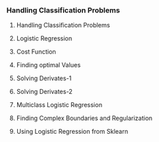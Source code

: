 
### Handling Classification Problems ###

1. Handling Classification Problems

2. Logistic Regression

3. Cost Function

4. Finding optimal Values

5. Solving Derivates-1

6. Solving Derivates-2

7. Multiclass Logistic Regression

8. Finding Complex Boundaries and Regularization

9. Using Logistic Regression from Sklearn

